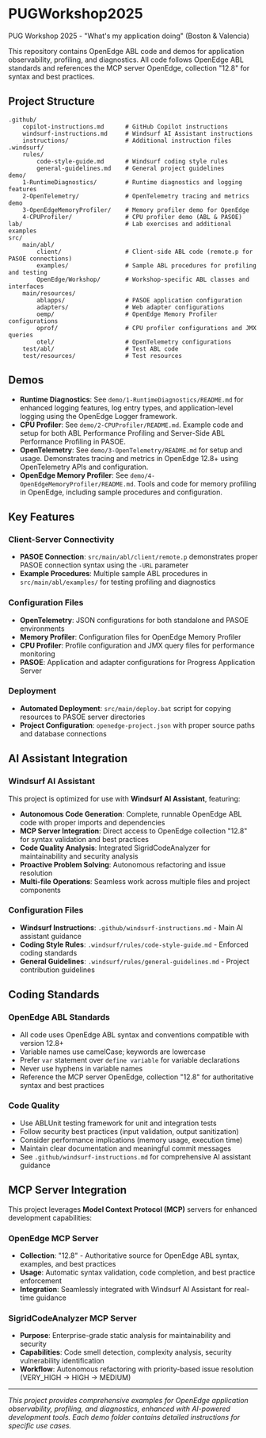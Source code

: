 # PUGWorkshop2025

PUG Workshop 2025 - "What's my application doing" (Boston & Valencia)

This repository contains OpenEdge ABL code and demos for application observability, profiling, and diagnostics. All code follows OpenEdge ABL standards and references the MCP server OpenEdge, collection "12.8" for syntax and best practices.

## Project Structure

```
.github/
	copilot-instructions.md      # GitHub Copilot instructions
	windsurf-instructions.md     # Windsurf AI Assistant instructions
	instructions/                # Additional instruction files
.windsurf/
	rules/
		code-style-guide.md      # Windsurf coding style rules
		general-guidelines.md    # General project guidelines
demo/
	1-RuntimeDiagnostics/        # Runtime diagnostics and logging features
	2-OpenTelemetry/             # OpenTelemetry tracing and metrics demo
	3-OpenEdgeMemoryProfiler/    # Memory profiler demo for OpenEdge
	4-CPUProfiler/               # CPU profiler demo (ABL & PASOE)
lab/                             # Lab exercises and additional examples
src/
	main/abl/
		client/                  # Client-side ABL code (remote.p for PASOE connections)
		examples/                # Sample ABL procedures for profiling and testing
		OpenEdge/Workshop/       # Workshop-specific ABL classes and interfaces
	main/resources/
		ablapps/                 # PASOE application configuration
		adapters/                # Web adapter configurations
		oemp/                    # OpenEdge Memory Profiler configurations
		oprof/                   # CPU profiler configurations and JMX queries
		otel/                    # OpenTelemetry configurations
	test/abl/                    # Test ABL code
	test/resources/              # Test resources
```

## Demos

- **Runtime Diagnostics**: See `demo/1-RuntimeDiagnostics/README.md` for enhanced logging features, log entry types, and application-level logging using the OpenEdge Logger framework.
- **CPU Profiler**: See `demo/2-CPUProfiler/README.md`. Example code and setup for both ABL Performance Profiling and Server-Side ABL Performance Profiling in PASOE.
- **OpenTelemetry**: See `demo/3-OpenTelemetry/README.md` for setup and usage. Demonstrates tracing and metrics in OpenEdge 12.8+ using OpenTelemetry APIs and configuration.
- **OpenEdge Memory Profiler**: See `demo/4-OpenEdgeMemoryProfiler/README.md`. Tools and code for memory profiling in OpenEdge, including sample procedures and configuration.

## Key Features

### Client-Server Connectivity
- **PASOE Connection**: `src/main/abl/client/remote.p` demonstrates proper PASOE connection syntax using the `-URL` parameter
- **Example Procedures**: Multiple sample ABL procedures in `src/main/abl/examples/` for testing profiling and diagnostics

### Configuration Files
- **OpenTelemetry**: JSON configurations for both standalone and PASOE environments
- **Memory Profiler**: Configuration files for OpenEdge Memory Profiler
- **CPU Profiler**: Profile configuration and JMX query files for performance monitoring
- **PASOE**: Application and adapter configurations for Progress Application Server

### Deployment
- **Automated Deployment**: `src/main/deploy.bat` script for copying resources to PASOE server directories
- **Project Configuration**: `openedge-project.json` with proper source paths and database connections

## AI Assistant Integration

### Windsurf AI Assistant
This project is optimized for use with **Windsurf AI Assistant**, featuring:
- **Autonomous Code Generation**: Complete, runnable OpenEdge ABL code with proper imports and dependencies
- **MCP Server Integration**: Direct access to OpenEdge collection "12.8" for syntax validation and best practices
- **Code Quality Analysis**: Integrated SigridCodeAnalyzer for maintainability and security analysis
- **Proactive Problem Solving**: Autonomous refactoring and issue resolution
- **Multi-file Operations**: Seamless work across multiple files and project components

### Configuration Files
- **Windsurf Instructions**: `.github/windsurf-instructions.md` - Main AI assistant guidance
- **Coding Style Rules**: `.windsurf/rules/code-style-guide.md` - Enforced coding standards
- **General Guidelines**: `.windsurf/rules/general-guidelines.md` - Project contribution guidelines

## Coding Standards

### OpenEdge ABL Standards
- All code uses OpenEdge ABL syntax and conventions compatible with version 12.8+
- Variable names use camelCase; keywords are lowercase
- Prefer `var` statement over `define variable` for variable declarations
- Never use hyphens in variable names
- Reference the MCP server OpenEdge, collection "12.8" for authoritative syntax and best practices

### Code Quality
- Use ABLUnit testing framework for unit and integration tests
- Follow security best practices (input validation, output sanitization)
- Consider performance implications (memory usage, execution time)
- Maintain clear documentation and meaningful commit messages
- See `.github/windsurf-instructions.md` for comprehensive AI assistant guidance

## MCP Server Integration

This project leverages **Model Context Protocol (MCP)** servers for enhanced development capabilities:

### OpenEdge MCP Server
- **Collection**: "12.8" - Authoritative source for OpenEdge ABL syntax, examples, and best practices
- **Usage**: Automatic syntax validation, code completion, and best practice enforcement
- **Integration**: Seamlessly integrated with Windsurf AI Assistant for real-time guidance

### SigridCodeAnalyzer MCP Server
- **Purpose**: Enterprise-grade static analysis for maintainability and security
- **Capabilities**: Code smell detection, complexity analysis, security vulnerability identification
- **Workflow**: Autonomous refactoring with priority-based issue resolution (VERY_HIGH → HIGH → MEDIUM)

---
_This project provides comprehensive examples for OpenEdge application observability, profiling, and diagnostics, enhanced with AI-powered development tools. Each demo folder contains detailed instructions for specific use cases._
